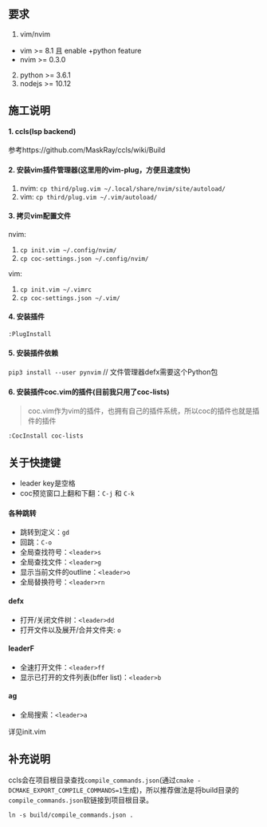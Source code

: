 ## 要求
1. vim/nvim
- vim >= 8.1 且 enable +python feature
- nvim >= 0.3.0
2. python >= 3.6.1
3. nodejs >= 10.12

## 施工说明

#### 1. ccls(lsp backend)
参考https://github.com/MaskRay/ccls/wiki/Build

#### 2. 安装vim插件管理器(这里用的vim-plug，方便且速度快)
1. nvim: `cp third/plug.vim ~/.local/share/nvim/site/autoload/`
2. vim: `cp third/plug.vim ~/.vim/autoload/`

#### 3. 拷贝vim配置文件
nvim:
  1. `cp init.vim ~/.config/nvim/`
  2. `cp coc-settings.json ~/.config/nvim/`

vim:
  1. `cp init.vim ~/.vimrc`
  2. `cp coc-settings.json ~/.vim/`

#### 4. 安装插件
`:PlugInstall`

#### 5. 安装插件依赖
`pip3 install --user pynvim` // 文件管理器defx需要这个Python包

#### 6. 安装插件coc.vim的插件(目前我只用了coc-lists)
> coc.vim作为vim的插件，也拥有自己的插件系统，所以coc的插件也就是插件的插件

`:CocInstall coc-lists`

## 关于快捷键
- leader key是空格
- coc预览窗口上翻和下翻：`C-j` 和 `C-k`

#### 各种跳转
- 跳转到定义：`gd`
- 回跳：`C-o`
- 全局查找符号：`<leader>s`
- 全局查找文件：`<leader>g`
- 显示当前文件的outline：`<leader>o`
- 全局替换符号：`<leader>rn`

#### defx
- 打开/关闭文件树：`<leader>dd`
- 打开文件以及展开/合并文件夹: `o`

#### leaderF
- 全速打开文件：`<leader>ff`
- 显示已打开的文件列表(bffer list)：`<leader>b`

#### ag
- 全局搜索：`<leader>a`

详见init.vim

## 补充说明
ccls会在项目根目录查找`compile_commands.json`(通过`cmake -DCMAKE_EXPORT_COMPILE_COMMANDS=1`生成)，所以推荐做法是将build目录的`compile_commands.json`软链接到项目根目录。

`ln -s build/compile_commands.json .`

